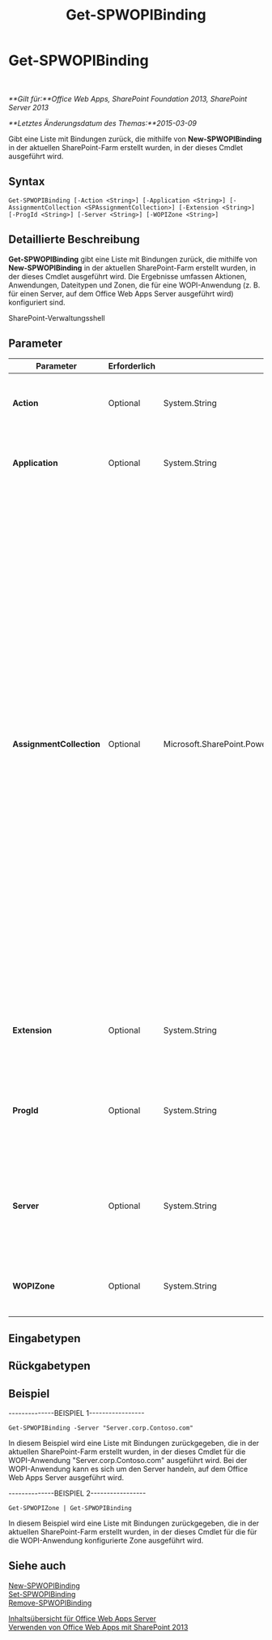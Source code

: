 ﻿---
title: Get-SPWOPIBinding
TOCTitle: Get-SPWOPIBinding
ms:assetid: b757301b-f6c5-43a5-a8ca-2ef33ede0ae8
ms:mtpsurl: https://technet.microsoft.com/de-de/library/JJ219450(v=office.15)
ms:contentKeyID: 49633181
ms.date: 12/22/2017
mtps_version: v=office.15
ms.translationtype: HT
---

# Get-SPWOPIBinding

 

_**Gilt für:**Office Web Apps, SharePoint Foundation 2013, SharePoint Server 2013_

_**Letztes Änderungsdatum des Themas:**2015-03-09_

Gibt eine Liste mit Bindungen zurück, die mithilfe von **New-SPWOPIBinding** in der aktuellen SharePoint-Farm erstellt wurden, in der dieses Cmdlet ausgeführt wird.

## Syntax

    Get-SPWOPIBinding [-Action <String>] [-Application <String>] [-AssignmentCollection <SPAssignmentCollection>] [-Extension <String>] [-ProgId <String>] [-Server <String>] [-WOPIZone <String>]

## Detaillierte Beschreibung

**Get-SPWOPIBinding** gibt eine Liste mit Bindungen zurück, die mithilfe von **New-SPWOPIBinding** in der aktuellen SharePoint-Farm erstellt wurden, in der dieses Cmdlet ausgeführt wird. Die Ergebnisse umfassen Aktionen, Anwendungen, Dateitypen und Zonen, die für eine WOPI-Anwendung (z. B. für einen Server, auf dem Office Web Apps Server ausgeführt wird) konfiguriert sind.

SharePoint-Verwaltungsshell

## Parameter


<table>
<colgroup>
<col style="width: 25%" />
<col style="width: 25%" />
<col style="width: 25%" />
<col style="width: 25%" />
</colgroup>
<thead>
<tr class="header">
<th>Parameter</th>
<th>Erforderlich</th>
<th>Typ</th>
<th>Beschreibung</th>
</tr>
</thead>
<tbody>
<tr class="odd">
<td><p><strong>Action</strong></p></td>
<td><p>Optional</p></td>
<td><p>System.String</p></td>
<td><p>Gibt die Aktion an, für die Bindungen zurückgegeben werden sollen.</p></td>
</tr>
<tr class="even">
<td><p><strong>Application</strong></p></td>
<td><p>Optional</p></td>
<td><p>System.String</p></td>
<td><p>Gibt die Anwendung an, für die Bindungen zurückgegeben werden sollen.</p></td>
</tr>
<tr class="odd">
<td><p><strong>AssignmentCollection</strong></p></td>
<td><p>Optional</p></td>
<td><p>Microsoft.SharePoint.PowerShell.SPAssignmentCollection</p></td>
<td><p>Verwaltet Objekte zum Zweck der ordnungsgemäßen Beseitigung. Die Verwendung von Objekten wie beispielsweise <strong>SPWeb</strong> oder <strong>SPSite</strong> kann sehr viel Arbeitsspeicher erfordern, und für die Verwendung dieser Objekte in Windows PowerShell-Skripts muss der Arbeitsspeicher entsprechend verwaltet werden. Mit dem <strong>SPAssignment</strong>-Objekt können Sie einer Variablen Objekte zuweisen und die Objekte beseitigen, wenn sie nicht mehr benötigt werden, um Arbeitsspeicher freizugeben. Wenn die Objekte <strong>SPWeb</strong>, <strong>SPSite</strong> oder<strong>SPSiteAdministration</strong> verwendet werden, werden diese automatisch beseitigt, falls keine Zuweisungsauflistung oder kein <strong>Global</strong>-Parameter verwendet wird.</p>
<div class="alert">

> [!TIP]
> Wenn der <STRONG>Global</STRONG>-Parameter verwendet wird, sind alle Objekte im globalen Speicher enthalten. Es kann vorkommen, dass nicht genügend Arbeitsspeicher vorhanden ist, falls Objekte nicht sofort verwendet werden oder mit dem Befehl <STRONG>Stop-SPAssignment</STRONG> beseitigt werden.


</div></td>
</tr>
<tr class="even">
<td><p><strong>Extension</strong></p></td>
<td><p>Optional</p></td>
<td><p>System.String</p></td>
<td><p>Gibt die Dateinamenerweiterung an, für die Bindungen zurückgegeben werden soll.</p></td>
</tr>
<tr class="odd">
<td><p><strong>ProgId</strong></p></td>
<td><p>Optional</p></td>
<td><p>System.String</p></td>
<td><p>Gibt die Programmkennung (ProgID) für eine Anwendung an, für die Bindungen zurückgegeben werden sollen.</p></td>
</tr>
<tr class="even">
<td><p><strong>Server</strong></p></td>
<td><p>Optional</p></td>
<td><p>System.String</p></td>
<td><p>Gibt den Namen der WOPI-Anwendung (z. B. des Servers, auf dem Office Web Apps Server ausgeführt wird) an, für die Bindungen zurückgegeben werden sollen.</p></td>
</tr>
<tr class="odd">
<td><p><strong>WOPIZone</strong></p></td>
<td><p>Optional</p></td>
<td><p>System.String</p></td>
<td><p>Gibt die Zone an, für die Bindungen zurückgegeben werden sollen.</p></td>
</tr>
</tbody>
</table>


## Eingabetypen

## Rückgabetypen

## Beispiel

\--------------BEISPIEL 1-----------------

    Get-SPWOPIBinding -Server "Server.corp.Contoso.com"

In diesem Beispiel wird eine Liste mit Bindungen zurückgegeben, die in der aktuellen SharePoint-Farm erstellt wurden, in der dieses Cmdlet für die WOPI-Anwendung "Server.corp.Contoso.com" ausgeführt wird. Bei der WOPI-Anwendung kann es sich um den Server handeln, auf dem Office Web Apps Server ausgeführt wird.

\--------------BEISPIEL 2-----------------

    Get-SPWOPIZone | Get-SPWOPIBinding

In diesem Beispiel wird eine Liste mit Bindungen zurückgegeben, die in der aktuellen SharePoint-Farm erstellt wurden, in der dieses Cmdlet für die für die WOPI-Anwendung konfigurierte Zone ausgeführt wird.

## Siehe auch


[New-SPWOPIBinding](new-spwopibinding.md)  
[Set-SPWOPIBinding](set-spwopibinding.md)  
[Remove-SPWOPIBinding](remove-spwopibinding.md)  


[Inhaltsübersicht für Office Web Apps Server](content-roadmap-for-office-web-apps-server.md)  
[Verwenden von Office Web Apps mit SharePoint 2013](use-office-web-apps-with-sharepoint-2013.md)

